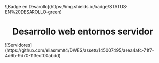 <html>

<body>
  ![Badge en Desarollo](https://img.shields.io/badge/STATUS-EN%20DESAROLLO-green)
<h1 align="center"> 
  Desarrollo web entornos servidor
</h1>
![Servidores](https://github.com/eliasmm04/DWES/assets/145007495/aeea4afc-71f7-4d6b-9d70-113ecf00abdd)

</body>
</html>
